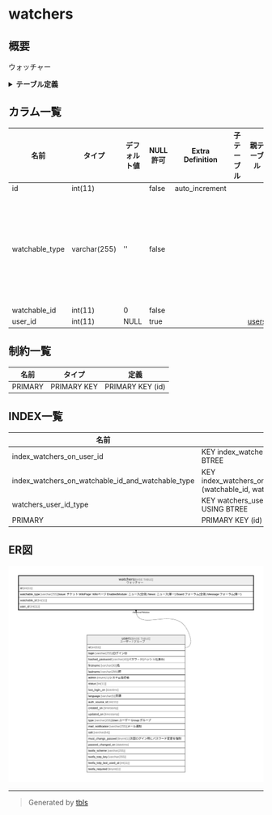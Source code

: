 # watchers

## 概要

ウォッチャー

<details>
<summary><strong>テーブル定義</strong></summary>

```sql
CREATE TABLE `watchers` (
  `id` int(11) NOT NULL AUTO_INCREMENT,
  `watchable_type` varchar(255) NOT NULL DEFAULT '',
  `watchable_id` int(11) NOT NULL DEFAULT 0,
  `user_id` int(11) DEFAULT NULL,
  PRIMARY KEY (`id`),
  KEY `watchers_user_id_type` (`user_id`,`watchable_type`),
  KEY `index_watchers_on_user_id` (`user_id`),
  KEY `index_watchers_on_watchable_id_and_watchable_type` (`watchable_id`,`watchable_type`)
) ENGINE=InnoDB DEFAULT CHARSET=utf8mb4
```

</details>

## カラム一覧

| 名前             | タイプ          | デフォルト値       | NULL許可   | Extra Definition | 子テーブル      | 親テーブル             | コメント                                                                                                                                                       |
| -------------- | ------------ | ------------ | -------- | ---------------- | ---------- | ----------------- | ---------------------------------------------------------------------------------------------------------------------------------------------------------- |
| id             | int(11)      |              | false    | auto_increment   |            |                   |                                                                                                                                                            |
| watchable_type | varchar(255) | ''           | false    |                  |            |                   | Issue: チケット<br>WikiPage: Wikiページ<br>EnabledModule: ニュース(全体)<br>News: ニュース(単一)<br>Board:フォーラム(全体)<br>Message:フォーラム(単一)<br>                                  |
| watchable_id   | int(11)      | 0            | false    |                  |            |                   |                                                                                                                                                            |
| user_id        | int(11)      | NULL         | true     |                  |            | [users](users.md) |                                                                                                                                                            |

## 制約一覧

| 名前      | タイプ         | 定義               |
| ------- | ----------- | ---------------- |
| PRIMARY | PRIMARY KEY | PRIMARY KEY (id) |

## INDEX一覧

| 名前                                                | 定義                                                                                               |
| ------------------------------------------------- | ------------------------------------------------------------------------------------------------ |
| index_watchers_on_user_id                         | KEY index_watchers_on_user_id (user_id) USING BTREE                                              |
| index_watchers_on_watchable_id_and_watchable_type | KEY index_watchers_on_watchable_id_and_watchable_type (watchable_id, watchable_type) USING BTREE |
| watchers_user_id_type                             | KEY watchers_user_id_type (user_id, watchable_type) USING BTREE                                  |
| PRIMARY                                           | PRIMARY KEY (id) USING BTREE                                                                     |

## ER図

![er](watchers.svg)

---

> Generated by [tbls](https://github.com/k1LoW/tbls)
